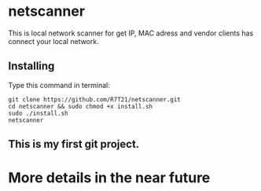 # netscanner
This is local network scanner for get IP, MAC adress and vendor clients has connect your local network.

## Installing
Type this command in terminal:
```
git clone https://github.com/R7T21/netscanner.git
cd netscanner && sudo chmod +x install.sh
sudo ./install.sh
netscanner
```
## This is my first git project.


# More details in the near future

